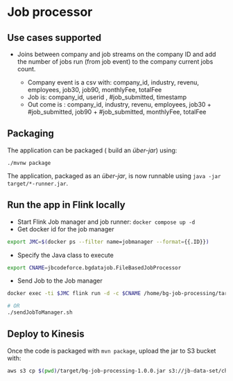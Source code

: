 # Job processor

## Use cases supported

* Joins between company and job streams on the company ID and add the number of jobs run (from job event) to the company current jobs count.

    * Company event is a csv with: company_id, industry, revenu, employees, job30, job90, monthlyFee, totalFee
    * Job is: company_id, userid , #job_submitted, timestamp
    * Out come is : company_id, industry, revenu, employees, job30 + #job_submitted, job90 + #job_submitted, monthlyFee, totalFee

## Packaging

The application can be packaged ( build an _über-jar_) using:

```shell script
./mvnw package
```

The application, packaged as an _über-jar_, is now runnable using `java -jar target/*-runner.jar`.

## Run the app in Flink locally

* Start Flink Job manager and job runner: `docker compose up -d`
* Get docker id for the job manager

```sh
export JMC=$(docker ps --filter name=jobmanager --format={{.ID}})
```

* Specify the Java class to execute

```sh
export CNAME=jbcodeforce.bgdatajob.FileBasedJobProcessor
```

* Send Job to the Job manager

```sh
docker exec -ti $JMC flink run -d -c $CNAME /home/bg-job-processing/target/bg-job-processing-1.0.0-runner.jar --companies file:///home/bg-job-processing/data/companies.csv --jobs --jobs file:///home/bg-job-processing/data/jobs.csv --output file:///home/bg-job-processing/data/ouput.txt

# OR
./sendJobToManager.sh 
```

## Deploy to Kinesis

Once the code is packaged with `mvn package`, upload the jar to S3 bucket with:

```sh
aws s3 cp $(pwd)/target/bg-job-processing-1.0.0.jar s3://jb-data-set/churn/bg-job-processing-1.0.0.jar
```



